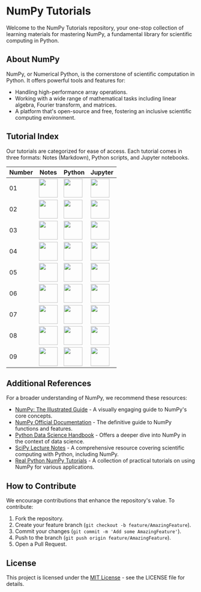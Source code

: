 # NumPy Tutorials

Welcome to the NumPy Tutorials repository, your one-stop collection of learning materials for mastering NumPy, a fundamental library for scientific computing in Python.

## About NumPy
NumPy, or Numerical Python, is the cornerstone of scientific computation in Python. It offers powerful tools and features for:

* Handling high-performance array operations.
* Working with a wide range of mathematical tasks including linear algebra, Fourier transform, and matrices.
* A platform that's open-source and free, fostering an inclusive scientific computing environment.

## Tutorial Index

Our tutorials are categorized for ease of access. Each tutorial comes in three formats: Notes (Markdown), Python scripts, and Jupyter notebooks.

Number | Notes | Python | Jupyter
------ | ----- | -------------- | --------
| 01 | <a href="https://github.com/djeada/NumPy-Tutorials/blob/main/notes/1_creating_arrays.md"><img src="https://img.icons8.com/color/344/markdown.png" height="50" /> </a> | <a href="https://github.com/djeada/NumPy-Tutorials/blob/main/src/1_creating_arrays.py"><img src="https://img.icons8.com/color/344/python.png" height="50" /> </a> | <a href="https://github.com/djeada/NumPy-Tutorials/blob/main/src/1_creating_arrays.ipynb"><img src="https://img.icons8.com/fluency/344/jupyter.png" height="50" /> </a> |
| 02 | <a href="https://github.com/djeada/NumPy-Tutorials/blob/main/notes/2_accessing_modifying_elements.md"><img src="https://img.icons8.com/color/344/markdown.png" height="50" /> </a> | <a href="https://github.com/djeada/NumPy-Tutorials/blob/main/src/2_accessing_modifying_elements.py"><img src="https://img.icons8.com/color/344/python.png" height="50" /> </a> | <a href="https://github.com/djeada/NumPy-Tutorials/blob/main/src/2_accessing_modifying_elements.py"><img src="https://img.icons8.com/fluency/344/jupyter.png" height="50" /> </a> |
| 03 | <a href="https://github.com/djeada/NumPy-Tutorials/blob/main/notes/3_vector_operations.md"><img src="https://img.icons8.com/color/344/markdown.png" height="50" /> </a> | <a href="https://github.com/djeada/NumPy-Tutorials/blob/main/src/3_vector_operations.py" /> <img src="https://img.icons8.com/color/344/python.png" height="50" /> </a> | <a href="https://github.com/djeada/NumPy-Tutorials/blob/main/src/3_vector_operations.ipynb"><img src="https://img.icons8.com/fluency/344/jupyter.png" height="50" /> </a> |
| 04 | <a href="https://github.com/djeada/NumPy-Tutorials/blob/main/notes/4_matrix_operations.md"><img src="https://img.icons8.com/color/344/markdown.png" height="50" /> </a> | <a href="https://github.com/djeada/NumPy-Tutorials/blob/main/src/4_matrix_operations.py" /> <img src="https://img.icons8.com/color/344/python.png" height="50" /> </a> | <a href="https://github.com/djeada/NumPy-Tutorials/blob/main/src/4_matrix_operations.ipynb"><img src="https://img.icons8.com/fluency/344/jupyter.png" height="50" /> </a> |
| 05 | <a href="https://github.com/djeada/NumPy-Tutorials/blob/main/notes/5_reshaping_arrays.md"><img src="https://img.icons8.com/color/344/markdown.png" height="50" /> </a> | <a href="https://github.com/djeada/NumPy-Tutorials/blob/main/src/5_reshaping_arrays.py" /> <img src="https://img.icons8.com/color/344/python.png" height="50" /> </a> | <a href="https://github.com/djeada/NumPy-Tutorials/blob/main/src/5_reshaping_arrays.ipynb"><img src="https://img.icons8.com/fluency/344/jupyter.png" height="50" /> </a> |
| 06 | <a href="https://github.com/djeada/NumPy-Tutorials/blob/main/notes/6_searching_filtering_and_sorting.md"><img src="https://img.icons8.com/color/344/markdown.png" height="50" /> </a> | <a href="https://github.com/djeada/NumPy-Tutorials/blob/main/src/6_searching_filtering_and_sorting.py" /> <img src="https://img.icons8.com/color/344/python.png" height="50" /> </a> | <a href="https://github.com/djeada/NumPy-Tutorials/blob/main/src/6_searching_filtering_and_sorting.ipynb"><img src="https://img.icons8.com/fluency/344/jupyter.png" height="50" /> </a> |
| 07 | <a href="https://github.com/djeada/NumPy-Tutorials/blob/main/notes/7_combining_arrays.md"><img src="https://img.icons8.com/color/344/markdown.png" height="50" /> </a> | <a href="https://github.com/djeada/NumPy-Tutorials/blob/main/src/7_combining_arrays.py" /> <img src="https://img.icons8.com/color/344/python.png" height="50" /> </a> | <a href="https://github.com/djeada/NumPy-Tutorials/blob/main/src/7_combining_arrays.ipynb"><img src="https://img.icons8.com/fluency/344/jupyter.png" height="50" /> </a> |
| 08 | <a href="https://github.com/djeada/NumPy-Tutorials/blob/main/notes/8_linear_equations.md"><img src="https://img.icons8.com/color/344/markdown.png" height="50" /> </a> | <a href="https://github.com/djeada/NumPy-Tutorials/blob/main/src/8_linear_equations.py" /> <img src="https://img.icons8.com/color/344/python.png" height="50" /> </a> | <a href="https://github.com/djeada/NumPy-Tutorials/blob/main/src/8_linear_equations.py"><img src="https://img.icons8.com/fluency/344/jupyter.png" height="50" /> </a> |
| 09 | <a href="https://github.com/djeada/NumPy-Tutorials/blob/main/notes/9_statistics_and_random_numbers.md"><img src="https://img.icons8.com/color/344/markdown.png" height="50" /> </a> | <a href="https://github.com/djeada/NumPy-Tutorials/blob/main/src/9_statistics_and_random_numbers.py" /> <img src="https://img.icons8.com/color/344/python.png" height="50" /> </a> | <a href="https://github.com/djeada/NumPy-Tutorials/blob/main/src/9_statistics_and_random_numbers.ipynb"><img src="https://img.icons8.com/fluency/344/jupyter.png" height="50" /> </a> |

## Additional References

For a broader understanding of NumPy, we recommend these resources:

- [NumPy: The Illustrated Guide](https://betterprogramming.pub/numpy-illustrated-the-visual-guide-to-numpy-3b1d4976de1d) - A visually engaging guide to NumPy's core concepts.
- [NumPy Official Documentation](https://numpy.org/doc/stable/) - The definitive guide to NumPy functions and features.
- [Python Data Science Handbook](https://jakevdp.github.io/PythonDataScienceHandbook/) - Offers a deeper dive into NumPy in the context of data science.
- [SciPy Lecture Notes](https://scipy-lectures.org/) - A comprehensive resource covering scientific computing with Python, including NumPy.
- [Real Python NumPy Tutorials](https://realpython.com/tutorials/numpy/) - A collection of practical tutorials on using NumPy for various applications.

## How to Contribute

We encourage contributions that enhance the repository's value. To contribute:

1. Fork the repository.
2. Create your feature branch (`git checkout -b feature/AmazingFeature`).
3. Commit your changes (`git commit -m 'Add some AmazingFeature'`).
4. Push to the branch (`git push origin feature/AmazingFeature`).
5. Open a Pull Request.
   
## License

This project is licensed under the [MIT License](LICENSE) - see the LICENSE file for details.
